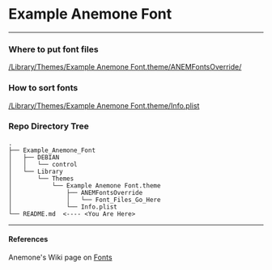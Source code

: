 # Example Anemone Font
_____________

### Where to put font files
 
[/Library/Themes/Example Anemone Font.theme/ANEMFontsOverride/](https://github.com/Anemone-Fonts/Example_Anemone_Fonts/tree/master/Example_Anemone_Font/Library/Themes/Example%20Anemone%20Font.theme/ANEMFontsOverride)

### How to sort fonts

[/Library/Themes/Example Anemone Font.theme/Info.plist](https://github.com/Anemone-Fonts/Example_Anemone_Fonts/blob/master/Example_Anemone_Font/Library/Themes/Example%20Anemone%20Font.theme/Info.plist)


### Repo Directory Tree

    .
    ├── Example_Anemone_Font
    │   ├── DEBIAN
    │   │   └── control
    │   └── Library
    │       └── Themes
    │           └── Example Anemone Font.theme
    │               ├── ANEMFontsOverride
    │               │   └── Font_Files_Go_Here
    │               └── Info.plist
    └── README.md  <---- <You Are Here>

______________
#### References
Anemone's Wiki page on [Fonts](https://github.com/AnemoneTeam/Anemone/wiki/Fonts)
